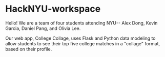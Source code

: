 # HackNYU-workspace

Hello! We are a team of four students attending NYU-- Alex Dong, Kevin Garcia, Daniel Pang, and Olivia Lee.

Our web app, College Collage, uses Flask and Python data modeling to allow students to see their top five college matches in a "collage" format, based on their profile.
